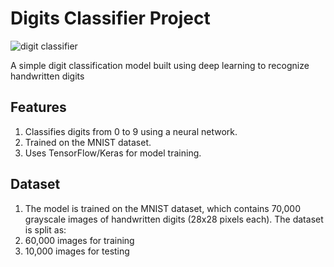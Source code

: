 # Digits Classifier Project

![digit classifier](https://github.com/user-attachments/assets/a3f152b4-544c-4c71-aeaa-893b56b6a810)


A simple digit classification model built using deep learning to recognize handwritten digits

## Features

1) Classifies digits from 0 to 9 using a neural network.
2) Trained on the MNIST dataset.
3) Uses TensorFlow/Keras for model training.

## Dataset

1) The model is trained on the MNIST dataset, which contains 70,000 grayscale images of handwritten digits (28x28 pixels each). The dataset is split as:
2) 60,000 images for training
3) 10,000 images for testing
